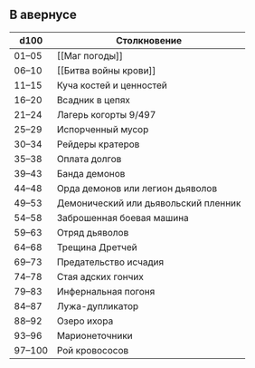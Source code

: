 ## В авернусе
| d100   | Столкновение                         |
| ------ | ------------------------------------ |
| 01–05  | [[Маг погоды]]                       |
| 06–10  | [[Битва войны крови]]                |
| 11–15  | Куча костей и ценностей              |
| 16–20  | Всадник в цепях                      |
| 21–24  | Лагерь когорты 9/497                 |
| 25–29  | Испорченный мусор                    |
| 30–34  | Рейдеры кратеров                     |
| 35–38  | Оплата долгов                        |
| 39–43  | Банда демонов                        |
| 44–48  | Орда демонов или легион дьяволов     |
| 49–53  | Демонический или дьявольский пленник |
| 54–58  | Заброшенная боевая машина            |
| 59–63  | Отряд дьяволов                       |
| 64–68  | Трещина Дретчей                      |
| 69–73  | Предательство исчадия                |
| 74–78  | Стая адских гончих                   |
| 79–83  | Инфернальная погоня                  |
| 84–87  | Лужа-дупликатор                      |
| 88–92  | Озеро ихора                          |
| 93–96  | Марионеточники                       |
| 97–100 | Рой кровососов                       |
